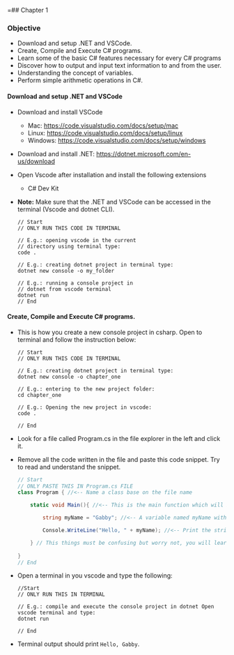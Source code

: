 =## Chapter 1

### Objective

- Download and setup .NET and VSCode.
- Create, Compile and Execute C# programs.
- Learn some of the basic C# features necessary for every C# programs
- Discover how to output and input text information to and from the user.
- Understanding the concept of variables.
- Perform simple arithmetic operations in C#.

#### Download and setup .NET and VSCode

- Download and install VSCode
    - Mac: https://code.visualstudio.com/docs/setup/mac
    - Linux: https://code.visualstudio.com/docs/setup/linux
    - Windows: https://code.visualstudio.com/docs/setup/windows
- Download and install .NET: https://dotnet.microsoft.com/en-us/download
    
- Open Vscode after installation and install the following extensions
    - C# Dev Kit
- **Note:** Make sure that the .NET and VSCode can be accessed in the terminal (Vscode and dotnet CLI).
    

    ```terminal
    // Start
    // ONLY RUN THIS CODE IN TERMINAL

    // E.g.: opening vscode in the current 
    // directory using terminal type: 
    code .

    // E.g.: creating dotnet project in terminal type: 
    dotnet new console -o my_folder

    // E.g.: running a console project in 
    // dotnet from vscode terminal
    dotnet run
    // End
    ```

#### Create, Compile and Execute C# programs.

- This is how you create a new console project in csharp. Open to terminal and follow the instruction below:
    
    ```terminal
    // Start
    // ONLY RUN THIS CODE IN TERMINAL

    // E.g.: creating dotnet project in terminal type: 
    dotnet new console -o chapter_one

    // E.g.: entering to the new project folder:
    cd chapter_one

    // E.g.: Opening the new project in vscode:
    code .
    
    // End
    ```
    
- Look for a file called Program.cs in the file explorer in the left and click it.

- Remove all the code written in the file and paste this code snippet. Try to read and understand the snippet. 

    ```c#
    // Start
    // ONLY PASTE THIS IN Program.cs FILE
    class Program { //<-- Name a class base on the file name
    
        static void Main(){ //<-- This is the main function which will be executed by the system automatically.

            string myName = "Gabby"; //<-- A variable named myName with a type of string and assigned a string "Gabby".

            Console.WriteLine("Hello, " + myName); //<-- Print the string in the console.

        } // This things must be confusing but worry not, you will learn this along the way.
        
    } 
    // End
    ```
- Open a terminal in you vscode and type the following:
    ```terminal
    //Start
    // ONLY RUN THIS IN TERMINAL

    // E.g.: compile and execute the console project in dotnet Open vscode terminal and type: 
    dotnet run

    // End
    ```
- Terminal output should print ```Hello, Gabby```.


